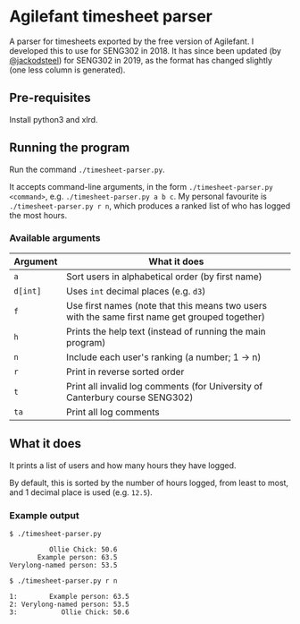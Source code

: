 # Agilefant timesheet parser
A parser for timesheets exported by the free version of Agilefant. I developed this to use for SENG302 in 2018. It has since been updated (by [@jackodsteel](https://github.com/jackodsteel)) for SENG302 in 2019, as the format has changed slightly (one less column is generated).

## Pre-requisites

Install python3 and xlrd.

## Running the program

Run the command `./timesheet-parser.py`.

It accepts command-line arguments, in the form `./timesheet-parser.py <command>`, e.g. `./timesheet-parser.py a b c`. My personal favourite is `./timesheet-parser.py r n`, which produces a ranked list of who has logged the most hours.

### Available arguments

Argument |What it does
---------|------------
`a`      |Sort users in alphabetical order (by first name)
`d[int]` |Uses `int` decimal places (e.g. `d3`)
`f`      |Use first names (note that this means two users with the same first name get grouped together)
`h`      |Prints the help text (instead of running the main program)
`n`      |Include each user's ranking (a number; 1 -> n)
`r`      |Print in reverse sorted order
`t`      |Print all invalid log comments (for University of Canterbury course SENG302)
`ta`      |Print all log comments

## What it does
It prints a list of users and how many hours they have logged.

By default, this is sorted by the number of hours logged, from least to most, and 1 decimal place is used (e.g. `12.5`).

### Example output

```
$ ./timesheet-parser.py 

          Ollie Chick: 50.6
       Example person: 63.5
Verylong-named person: 53.5

$ ./timesheet-parser.py r n

1:        Example person: 63.5
2: Verylong-named person: 53.5
3:           Ollie Chick: 50.6
```
